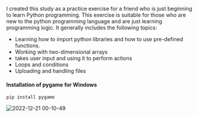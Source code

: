 I created this study as a practice exercise for a friend who is just beginning to learn Python programming.
This exercise is suitable for those who are new to the python programming language and are just learning programming logic. It generally includes the following topics:

- Learning how to import python libraries and how to use pre-defined functions.
- Working with two-dimensional arrays
- takes user input and using it to perform actions
- Loops and conditions
- Uploading and handling files

#### Installation of pygame for Windows

```
pip install pygame
```
 
![2022-12-21 00-10-49](https://user-images.githubusercontent.com/57074947/208767357-5baa8275-d55c-4976-8f91-0cb1bb822259.gif)



